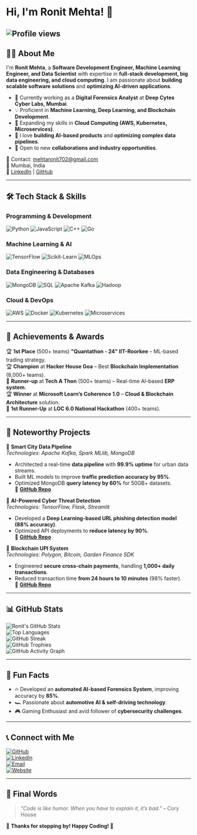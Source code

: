 # Hi, I'm Ronit Mehta! 🚀  


![Profile views](https://visitor-badge.laobi.icu/badge?page_id=Ronit26Mehta.Ronit26Mehta)
---

## 🧑‍💻 About Me
I'm **Ronit Mehta**, a **Software Development Engineer, Machine Learning Engineer, and Data Scientist** with expertise in **full-stack development, big data engineering, and cloud computing**. I am passionate about **building scalable software solutions** and **optimizing AI-driven applications**.

- 🎯 Currently working as a **Digital Forensics Analyst** at **Deep Cytes Cyber Labs, Mumbai**.
- 💡 Proficient in **Machine Learning, Deep Learning, and Blockchain Development**.
- 🌱 Expanding my skills in **Cloud Computing (AWS, Kubernetes, Microservices)**.
- 🚀 I love **building AI-based products** and **optimizing complex data pipelines**.
- 💼 Open to new **collaborations and industry opportunities**.

📧 Contact: [mehtaronit702@gmail.com](mailto:mehtaronit702@gmail.com)  
📍 Mumbai, India  
🔗 [LinkedIn](https://linkedin.com/in/ronitmehta26) | [GitHub](https://github.com/Ronit26Mehta)



---

## 🛠️ Tech Stack & Skills

### Programming & Development
![Python](https://img.shields.io/badge/Python-3776AB?style=flat-square&logo=python)
![JavaScript](https://img.shields.io/badge/JavaScript-F7DF1E?style=flat-square&logo=javascript)
![C++](https://img.shields.io/badge/C++-00599C?style=flat-square&logo=c%2B%2B)
![Go](https://img.shields.io/badge/Go-00ADD8?style=flat-square&logo=go)

### Machine Learning & AI
![TensorFlow](https://img.shields.io/badge/TensorFlow-FF6F00?style=flat-square&logo=tensorflow)
![Scikit-Learn](https://img.shields.io/badge/Scikit_Learn-F7931E?style=flat-square&logo=scikit-learn)
![MLOps](https://img.shields.io/badge/MLOps-0078D6?style=flat-square&logo=azure-devops)

### Data Engineering & Databases
![MongoDB](https://img.shields.io/badge/MongoDB-4EA94B?style=flat-square&logo=mongodb)
![SQL](https://img.shields.io/badge/SQL-4479A1?style=flat-square&logo=mysql)
![Apache Kafka](https://img.shields.io/badge/Kafka-231F20?style=flat-square&logo=apache-kafka)
![Hadoop](https://img.shields.io/badge/Hadoop-66CCFF?style=flat-square&logo=apache-hadoop)

### Cloud & DevOps
![AWS](https://img.shields.io/badge/AWS-232F3E?style=flat-square&logo=amazon-aws)
![Docker](https://img.shields.io/badge/Docker-2496ED?style=flat-square&logo=docker)
![Kubernetes](https://img.shields.io/badge/Kubernetes-326CE5?style=flat-square&logo=kubernetes)
![Microservices](https://img.shields.io/badge/Microservices-FF5733?style=flat-square&logo=linux)

---

## 🌟 Achievements & Awards
🏆 **1st Place** (500+ teams) **"Quantathon - 24" IIT-Roorkee** – ML-based trading strategy.  
🏆 **Champion** at **Hacker House Goa** – Best **Blockchain Implementation** (8,000+ teams).  
🥈 **Runner-up** at **Tech A Thon** (500+ teams) – Real-time AI-based **ERP system**.  
🏆 **Winner** at **Microsoft Learn’s Coherence 1.0** – **Cloud & Blockchain Architecture** solution.  
🥈 **1st Runner-Up** at **LOC 6.0 National Hackathon** (400+ teams).  

---

## 🚀 Noteworthy Projects
🔹 **Smart City Data Pipeline**  
*Technologies: Apache Kafka, Spark MLlib, MongoDB*  
- Architected a real-time **data pipeline** with **99.9% uptime** for urban data streams.  
- Built ML models to improve **traffic prediction accuracy by 95%**.  
- Optimized MongoDB **query latency by 60%** for 50GB+ datasets.  
📌 **[GitHub Repo](https://github.com/Ronit26Mehta/smart-city-data-pipeline)**  

🔹 **AI-Powered Cyber Threat Detection**  
*Technologies: TensorFlow, Flask, Streamlit*  
- Developed a **Deep Learning-based URL phishing detection model (88% accuracy)**.  
- Optimized API deployments to **reduce latency by 90%**.  
📌 **[GitHub Repo](https://github.com/Ronit26Mehta/ai-cyber-threat-detection)**  

🔹 **Blockchain UPI System**  
*Technologies: Polygon, Bitcoin, Garden Finance SDK*  
- Engineered **secure cross-chain payments**, handling **1,000+ daily transactions**.  
- Reduced transaction time **from 24 hours to 10 minutes** (98% faster).  
📌 **[GitHub Repo](https://github.com/Ronit26Mehta/blockchain-upi-system)**  



---

## 📊 GitHub Stats
![Ronit's GitHub Stats](https://github-readme-stats.vercel.app/api?username=Ronit26Mehta&show_icons=true&theme=radical)  
![Top Languages](https://github-readme-stats.vercel.app/api/top-langs/?username=Ronit26Mehta&layout=compact&theme=radical)  
![GitHub Streak](https://github-readme-streak-stats.herokuapp.com/?user=Ronit26Mehta&theme=radical)  
![GitHub Trophies](https://github-profile-trophy.vercel.app/?username=Ronit26Mehta&theme=radical&margin-w=15)  
![GitHub Activity Graph](https://github-readme-activity-graph.vercel.app/graph?username=Ronit26Mehta&theme=react-dark)  

---



## 🎯 Fun Facts
- 🔥 Developed an **automated AI-based Forensics System**, improving accuracy by **85%**.  
- 🏎️ Passionate about **automotive AI & self-driving technology**.  
- 🎮 Gaming Enthusiast and avid follower of **cybersecurity challenges**.  

---

## 📞 Connect with Me
[![GitHub](https://img.shields.io/badge/GitHub-Ronit26Mehta-181717?style=for-the-badge&logo=github)](https://github.com/Ronit26Mehta)  
[![LinkedIn](https://img.shields.io/badge/LinkedIn-Connect-blue?style=for-the-badge&logo=linkedin)](https://linkedin.com/in/ronitmehta26)  
[![Email](https://img.shields.io/badge/Email-Contact-orange?style=for-the-badge&logo=gmail)](mailto:mehtaronit702@gmail.com)  
[![Website](https://img.shields.io/badge/Website-Visit-green?style=for-the-badge&logo=google-chrome)](https://ronitmehta.com)

---



## 🚀 Final Words
> *"Code is like humor. When you have to explain it, it’s bad."* – Cory House  

📌 **Thanks for stopping by! Happy Coding! 🚀**
